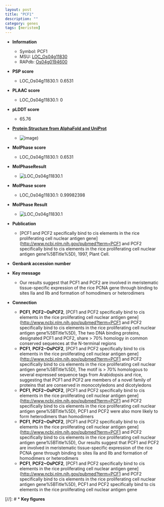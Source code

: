 ```yaml
---
layout: post
title: "PCF1"
description: ""
category: genes
tags: [meristem]
---
```


* **Information**  
    + Symbol: PCF1  
    + MSU: [LOC_Os04g11830](http://rice.plantbiology.msu.edu/cgi-bin/ORF_infopage.cgi?orf=LOC_Os04g11830)  
    + RAPdb: [Os04g0194600](http://rapdb.dna.affrc.go.jp/viewer/gbrowse_details/irgsp1?name=Os04g0194600)  

* **PSP score**  
    + LOC_Os04g11830.1: 0.6531 

* **PLAAC score**  
    + LOC_Os04g11830.1: 0 

* **pLDDT score**
    + 65.76

* **[Protein Structure from AlphaFold and UniProt](https://www.uniprot.org/uniprotkb/O23875/entry#structure)**
    + ![image](https://ricepsp.github.io/images/E-O/AF-O23875-F1.png))

* **MolPhase score**
    + LOC_Os04g11830.1: 0.6531

* **MolPhaseResult**
    + ![LOC_Os04g11830.1](https://ricepsp.github.io/pictures/LOC_Os04g/LOC_Os04g11830.1.png)

* **MolPhase score**
    + LOC_Os04g11830.1: 0.99982398

* **MolPhase Result**
    + ![LOC_Os04g11830.1](https://304243504.github.io/Pictures/LOC_Os04g/LOC_Os04g11830.1.png)

* **Publication**  
    + [PCF1 and PCF2 specifically bind to cis elements in the rice proliferating cell nuclear antigen gene](http://www.ncbi.nlm.nih.gov/pubmed?term=PCF1 and PCF2 specifically bind to cis elements in the rice proliferating cell nuclear antigen gene%5BTitle%5D), 1997, Plant Cell.

* **Genbank accession number**  

* **Key message**  
    + Our results suggest that PCF1 and PCF2 are involved in meristematic tissue-specific expression of the rice PCNA gene through binding to sites IIa and IIb and formation of homodimers or heterodimers

* **Connection**  
    + __PCF1__, __PCF2~OsPCF2__, [PCF1 and PCF2 specifically bind to cis elements in the rice proliferating cell nuclear antigen gene](http://www.ncbi.nlm.nih.gov/pubmed?term=PCF1 and PCF2 specifically bind to cis elements in the rice proliferating cell nuclear antigen gene%5BTitle%5D), The two DNA binding proteins, designated PCF1 and PCF2, share > 70% homology in common conserved sequences at the N-terminal regions
    + __PCF1__, __PCF2~OsPCF2__, [PCF1 and PCF2 specifically bind to cis elements in the rice proliferating cell nuclear antigen gene](http://www.ncbi.nlm.nih.gov/pubmed?term=PCF1 and PCF2 specifically bind to cis elements in the rice proliferating cell nuclear antigen gene%5BTitle%5D), The motif is > 70% homologous to several expressed sequence tags from Arabidopsis and rice, suggesting that PCF1 and PCF2 are members of a novel family of proteins that are conserved in monocotyledons and dicotyledons
    + __PCF1__, __PCF2~OsPCF2__, [PCF1 and PCF2 specifically bind to cis elements in the rice proliferating cell nuclear antigen gene](http://www.ncbi.nlm.nih.gov/pubmed?term=PCF1 and PCF2 specifically bind to cis elements in the rice proliferating cell nuclear antigen gene%5BTitle%5D), PCF1 and PCF2 were also more likely to form heterodimers than homodimers
    + __PCF1__, __PCF2~OsPCF2__, [PCF1 and PCF2 specifically bind to cis elements in the rice proliferating cell nuclear antigen gene](http://www.ncbi.nlm.nih.gov/pubmed?term=PCF1 and PCF2 specifically bind to cis elements in the rice proliferating cell nuclear antigen gene%5BTitle%5D), Our results suggest that PCF1 and PCF2 are involved in meristematic tissue-specific expression of the rice PCNA gene through binding to sites IIa and IIb and formation of homodimers or heterodimers
    + __PCF1__, __PCF2~OsPCF2__, [PCF1 and PCF2 specifically bind to cis elements in the rice proliferating cell nuclear antigen gene](http://www.ncbi.nlm.nih.gov/pubmed?term=PCF1 and PCF2 specifically bind to cis elements in the rice proliferating cell nuclear antigen gene%5BTitle%5D), PCF1 and PCF2 specifically bind to cis elements in the rice proliferating cell nuclear antigen gene

[//]: # * **Key figures**  


